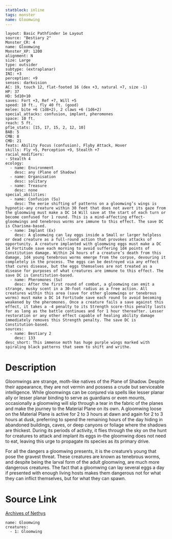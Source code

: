 ```yaml
---
statblock: inline
tags: monster
name: Gloomwing
---
```

```statblock
layout: Basic Pathfinder 1e Layout
source: "Bestiary 2"
Monster_CR: 4
name: Gloomwing
Monster_XP: 1200
alignment: N
size: Large
type: outsider
subtype: (extraplanar)
INI: +3
perception: +9
senses: darkvision
AC: 19, touch 12, flat-footed 16 (dex +3, natural +7, size -1)
HP: 37
HD: 5d10+10
saves: Fort +3, Ref +7, Will +5
speed: 10 ft., fly 40 ft. (good)
melee: bite +6 (1d8+2), 2 claws +6 (1d6+2)
special_attacks: confusion, implant, pheromones
space: 10 ft.
reach: 5 ft.
pf1e_stats: [15, 17, 15, 2, 12, 10]
BAB: 5
CMB: 8
CMD: 21
feats: Ability Focus (confusion), Flyby Attack, Hover
skills: Fly +5, Perception +9, Stealth +7
racial_modifiers:
- Stealth 4
ecology:
  - name: Environment
    desc: any (Plane of Shadow)
  - name: Organisation
    desc: solitary
  - name: Treasure
    desc: none
special_abilities:
  - name: Confusion (Su)
    desc: The eerie shifting of patterns on a gloomwing’s wings is hypnotic-any creature within 30 feet that does not avert its gaze from the gloomwing must make a DC 14 Will save at the start of each turn or become confused for 1 round. This is a mind-affecting effect-gloomwings and tenebrous worms are immune to this effect. The save DC is Charisma-based.
  - name: Implant (Ex)
    desc: A gloomwing can lay eggs inside a Small or larger helpless or dead creature as a full-round action that provokes attacks of opportunity. A creature implanted with gloomwing eggs must make a DC 14 Fortitude save each morning to avoid suffering 1d4 points of Constitution damage. Within 24 hours of a creature’s death from this damage, 1d4 young tenebrous worms emerge from the corpse, devouring it completely in the process. The eggs can be destroyed via any effect that cures disease, but the eggs themselves are not treated as a disease for purposes of what creatures are immune to this effect. The save DC is Constitution-based.
  - name: Pheromones (Su)
    desc: After the first round of combat, a gloomwing can emit a strange, musky scent in a 30-foot radius as a free action. All creatures within this area (save for other gloomwings or tenebrous worms) must make a DC 14 Fortitude save each round to avoid becoming weakened by the pheromones. Once a creature fails a save against this effect, it takes a -4 penalty to its Strength score-this penalty lasts for as long as the battle continues and for 1 hour thereafter. Lesser restoration or any other effect capable of healing ability damage immediately removes this Strength penalty. The save DC is Constitution-based.
sources:
  - name: Bestiary 2
    desc: 133
desc_short: This immense moth has huge purple wings marked with spiraling black patterns that seem to shift and writhe.
```
# Description
Gloomwings are strange, moth-like natives of the Plane of Shadow. Despite their appearance, they are not vermin and possess a crude but serviceable intelligence. While gloomwings can be conjured via spells like lesser planar ally or lesser planar binding to serve as guardians or even mounts, occasionally a gloomwing will slip through a tear in the fabric of the planes and make the journey to the Material Plane on its own. A gloomwing loose on the Material Plane is active for 2 to 3 hours at dawn and again for 2 to 3 hours at dusk, preferring to spend the remaining hours of the day hiding in abandoned buildings, caves, or deep canyons or foliage where the shadows are thickest. During its periods of activity, it flies through the sky on the hunt for creatures to attack and implant its eggs in-the gloomwing does not need to eat, leaving this urge to propagate its species as its primary drive.

For all the dangers a gloomwing presents, it is the creature’s young that pose the gravest threat. These creatures are known as tenebrous worms, and despite being the larval form of the adult gloomwing, are much more dangerous creatures. The fact that a gloomwing can lay several eggs a day if presented with enough living hosts makes them dangerous not for what they can inflict themselves, but for what they can spawn.
# Source Link
[Archives of Nethys](https://aonprd.com/MonsterDisplay.aspx?ItemName=Gloomwing)
```encounter-table
name: Gloomwing
creatures:
  - 1: Gloomwing
```

